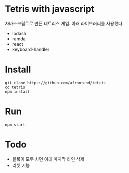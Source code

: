 
# Tetris with javascript

자바스크립트로 만든 테트리스 게임. 아래 라이브러리를 사용했다.

* lodash
* ramda
* react
* keyboard-handler

# Install

    git clone https://github.com/afrontend/tetris
    cd tetris
    npm install

# Run

    npm start

# Todo

* 블록이 모두 차면 아래 마지막 라인 삭제
* 리셋 기능
